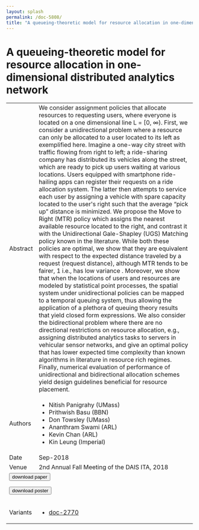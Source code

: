 ```yaml
---
layout: splash
permalink: /doc-5808/
title: "A queueing-theoretic model for resource allocation in one-dimensional distributed analytics network"
---
```


# A queueing-theoretic model for resource allocation in one-dimensional distributed analytics network

<table>
    <tbody>
    <tr>
        <td>Abstract</td>
        <td>We consider assignment policies that allocate resources to requesting users, where everyone is located on a one dimensional line L = [0, ∞). First, we consider a unidirectional problem where a resource can only be allocated to a user located to its left as exemplified here. Imagine a one-way city street with traffic flowing from right to left; a ride-sharing company has distributed its vehicles along the street, which are ready to pick up users waiting at various locations. Users equipped with smartphone ride-hailing apps can register their requests on a ride allocation system. The latter then attempts to service each user by assigning a vehicle with spare capacity located to the user's right such that the average “pick up” distance is minimized. We propose the Move to Right (MTR) policy which assigns the nearest available resource located to the right, and contrast it with the Unidirectional Gale-Shapley (UGS) Matching policy known in the literature. While both these policies are optimal, we show that they are equivalent with respect to the expected distance traveled by a request (request distance), although MTR tends to be fairer, 1 i.e., has low variance . Moreover, we show that when the locations of users and resources are modeled by statistical point processes, the spatial system under unidirectional policies can be mapped to a temporal queuing system, thus allowing the application of a plethora of queuing theory results that yield closed form expressions. We also consider the bidirectional problem where there are no directional restrictions on resource allocation, e.g., assigning distributed analytics tasks to servers in vehicular sensor networks, and give an optimal policy that has lower expected time complexity than known algorithms in literature in resource rich regimes. Finally, numerical evaluation of performance of unidirectional and bidirectional allocation schemes yield design guidelines beneficial for resource placement.</td>
    </tr>
    <tr>
        <td>Authors</td>
        <td>
            <ul>
                <li>Nitish Panigrahy (UMass)</li>
                <li>Prithwish Basu (BBN)</li>
                <li>Don Towsley (UMass)</li>
                <li>Ananthram Swami (ARL)</li>
                <li>Kevin Chan (ARL)</li>
                <li>Kin Leung (Imperial)</li>
            </ul>
        </td>
    </tr>
    <tr>
        <td>Date</td>
        <td>Sep-2018</td>
    </tr>
    <tr>
        <td>Venue</td>
        <td>2nd Annual Fall Meeting of the DAIS ITA, 2018</td>
    </tr>
        <tr>
            <td colspan="2">
                <form method="get" action="https://dais-ita.org/sites/default/files/2566.pdf">
                    <button type="submit">download paper</button>
                </form>
                <form method="get" action="https://dais-ita.org/sites/default/files/2566_poster.pdf">
                    <button type="submit">download poster</button>
                </form>
            </td>
        </tr>
        <tr>
            <td>Variants</td>
            <td>
                <ul>
                    <li><a href="${varId}">doc-2770</a></li>
                </ul>
            </td>
        </tr>
    </tbody>
</table>
